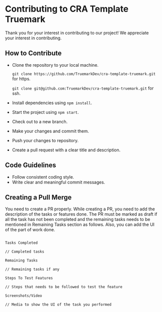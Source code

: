 # Contributing to CRA Template Truemark

Thank you for your interest in contributing to our project! We appreciate your interest in contributing.

## How to Contribute

- Clone the repository to your local machine.

    `git clone https://github.com/TruemarkDev/cra-template-truemark.git` for https.

    `git clone git@github.com:TruemarkDev/cra-template-truemark.git` for ssh.

- Install dependencies using `npm install`.
- Start the project using `npm start`.
- Check out to a new branch.
- Make your changes and commit them.
- Push your changes to repository.
- Create a pull request with a clear title and description.

## Code Guidelines

- Follow consistent coding style.
- Write clear and meaningful commit messages.

## Creating a Pull Merge

You need to create a PR properly. While creating a PR, you need to add the description of the tasks or features done. The PR must be marked as draft if all the task has not been completed and the remaining tasks needs to be mentioned in Remaining Tasks section as follows. Also, you can add the UI of the part of work done.

```md

Tasks Completed

// Completed tasks

Remaining Tasks

// Remaining tasks if any

Steps To Test Features

// Steps that needs to be followed to test the feature

Screenshots/Video

// Media to show the UI of the task you performed
```




